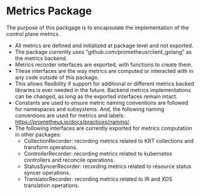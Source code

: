 # Metrics Package

The purpose of this packgage is to encapsulate the implementation of the control plane metrics.

- All metrics are defined and initialized at package level and not exported.
- The package currently uses "github.com/prometheus/client_golang" as the metrics backend.
- Metrics recorder interfaces are exported, with functions to create them.
- These interfaces are the way metrics are computed or interacted with in any code outside of this package.
- This allows flexibility if support for additional or different metrics backed libraries is ever needed in the future. Backend metrics implementations can be changed, as long as the exported interfaces remain intact.
- Constants are used to ensure metric naming conventions are followed for namespaces and subsystems. And, the following naming conventions are used for metrics and labels: https://prometheus.io/docs/practices/naming/.
- The following interfaces are currently exported for metrics computation in other packages:
  - CollectionRecorder: recording metrics related to KRT collections and transform operations.
  - ControllerRecorder: recording metrics related to kubernetes controllers and reconcile operations.
  - StatusSyncerRecorder: recording metrics related to resource status syncer operations.
  - TranslatorRecorder: recording metrics related to IR and XDS translation operations.
